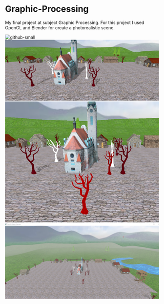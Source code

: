 # Graphic-Processing

My final project at subject Graphic Processing. For this project I used OpenGL and Blender for create a photorealistic scene.


![github-small](https://github.com/OviGolban/Graphic-Processing/blob/main/square1.png)
![github-small](https://github.com/OviGolban/Graphic-Processing/blob/main/square2.png)
![github-small](https://github.com/OviGolban/Graphic-Processing/blob/main/square3.png)
![github-small](https://github.com/OviGolban/Graphic-Processing/blob/main/square4.png)

